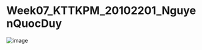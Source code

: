 # Week07_KTTKPM_20102201_NguyenQuocDuy
![image](https://github.com/Pandeee12/Week07_KTTKPM_20102201_NguyenQuocDuy/assets/144768405/22675308-aa20-4405-99e4-a20afd0e8c06)

